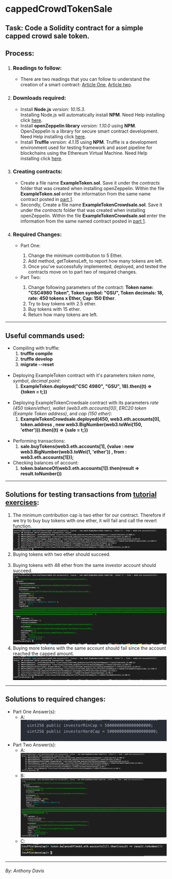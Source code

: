 <h1>cappedCrowdTokenSale</h1>
<h2>Task: Code a Solidity contract for a simple capped crowd sale token.</h2>

<h2>Process:</h2>
<ol>
  <li>
    <h3>Readings to follow: </h3>
    <ul><li>There are two readings that you can follow to understand the creation of a smart contract: <a href="https://medium.com/crowdbotics/how-to-build-a-simple-capped-crowdsale-token-using-openzeppelin-library-part-1-2789ec642308">Article One</a>, <a href="https://medium.com/crowdbotics/how-to-build-a-simple-capped-crowdsale-token-using-openzeppelin-library-part-2-cf96cb66c3d0">Article two</a>.</li></ul>
  </li>
  <li>
    <h3>Downloads required:</h3>
    <ul>
      <li>Install <strong>Node.js</strong> <em>version: 10.15.3</em>.<br> Installing Node.js will automatically install <strong>NPM</strong>. Need Help installing click <a href="https://www.npmjs.com/get-npm">here</a>.</li>
      <li>Install <strong>openZeppelin library</strong> <em>version: 1.10.0</em> using <strong>NPM</strong>.<br> OpenZeppelin is a library for secure smart contract development. Need Help installing click <a href="https://www.npmjs.com/package/openzeppelin-solidity">here</a>.</li>
      <li>Install <strong>Truffle</strong> <em>version: 4.1.15</em> using <strong>NPM</strong>. Truffle is a development environment used for testing framework and asset pipeline for blockchains using the Ethereum Virtual Machine. Need Help installing click <a href="https://truffleframework.com/truffle">here</a>.</li>
    </ul>
  </li>
  <li><h3>Creating contracts:</h3>
    <ul>
      <li>Create a file name <strong>ExampleToken.sol</strong>. Save it under the <em>contracts</em> folder that was created when installing openZeppelin. Within the file <strong>ExampleToken.sol</strong> enter the information from the same name contract posted in <a href="https://medium.com/crowdbotics/how-to-build-a-simple-capped-crowdsale-token-using-openzeppelin-library-part-1-2789ec642308">part 1</a>.</li>
      <li>Secondly, Create a file name <strong>ExampleTokenCrowdsale.sol</strong>. Save it under the <em>contracts</em> folder that was created when installing openZeppelin. Within the file <strong>ExampleTokenCrowdsale.sol</strong> enter the information from the same named contract posted in <a href="https://medium.com/crowdbotics/how-to-build-a-simple-capped-crowdsale-token-using-openzeppelin-library-part-1-2789ec642308">part 1</a>.</li>
    </ul>
  </li>
  <li>
    <h3>Required Changes: </h3>
    <ul><li>Part One:</li>
    <ol>
      <li>Change the minimum contribution to 5 Ether.</li>
      <li>Add method, getTokensLeft, to report how many tokens are left.</li>
      <li>Once you've successfully implemented, deployed, and tested the contracts move on to part two of required changes.</li>
    </ol>
      <li>Part Two:</li>
      <ol>
        <li> Change following parameters of the contract: <strong>Token name: "CSC4980 Token", Token symbol: "GSU", Token decimals: 18, rate: 450 tokens x Ether, Cap: 150 Ether</strong>.</li>
        <li>Try to buy tokens with 2.5 ether.</li>
        <li>Buy tokens with 15 ether.</li>
        <li>Return how many tokens are left.</li>
      </ol>
    </ul>
  </li>
 </ol>
 <hr>
 <H2>Useful commands used: </h2>
 <ul>
  <li>Compiling with truffle: 
    <ol>
      <li><strong>truffle compile</strong></li>
      <li><strong>truffle develop</strong></li>
      <li><strong>migrate --reset</strong></li>
    </ol>
  </li>
  <br>
  <li>Deploying ExampleToken contract with it's parameters <em>token name</em>, <em>symbol</em>, <em>decimal point</em>: 
  <ol>
    <li><strong>ExampleToken.deployed("CSC 4980", "GSU", 18).then((t) => {token = t;})</strong></li>
    </ol>
  </li>
  <br>
  <li>Deploying ExampleTokenCrowdsale contract with its parameters <em>rate (450 token/ether)</em>, <em>wallet (web3.eth.accounts[0])</em>, <em> ERC20 token (Example Token address)</em>, and <em>cap (150 ether)</em>:
  <ol>
    <li><strong>ExampleTokenCrowdsale.deployed(450, web3.eth.accounts[0], token.address , new web3.BigNumber(web3.toWei(150, 'ether'))).then((t) => {sale = t;})</strong></li>
    </ol>
  </li>
  <br>
  <li>Performing transactions:
  <ol>
    <li><strong>sale.buyTokens(web3.eth.accounts[1], {value : new web3.BigNumber(web3.toWei(1, 'ether')) , from : web3.eth.accounts[1]});</strong></li>
    </ol>
  </li>
  <li>Checking balances of account:<ol><li><strong>token.balanceOf(web3.eth.accounts[1]).then(result => result.toNumber())</strong></li></ol></li>
 </ul>
 <hr>
 <h2>Solutions for testing transactions from <a href="https://medium.com/crowdbotics/how-to-build-a-simple-capped-crowdsale-token-using-openzeppelin-library-part-2-cf96cb66c3d0">tutorial exercises</a>:</h2>
 <ol>
  <li>The minimum contribution cap is two ether for our contract. Therefore if we try to buy buy tokens with one ether, it will fail and call the revert function.<br><img src="ScreenshotsOfOutput/T1.png"></li>
  <li>Buying tokens with two ether should succeed.<br><img src"ScreenshotsOfOutput/T2.png"></li>
  <li>Buying tokens with 48 ether from the same investor account should succeed.<br><img src="ScreenshotsOfOutput/T3.png"></li>
  <li>Buying more tokens with the same account should fail since the account reached the capped amount.<br><img src="ScreenshotsOfOutput/T4.png"></li>
  </ol>
 <hr>
 <h2>Solutions to required changes:</h2>
 <ul>
  <li>Part One Answer(s):
    <ul><li>A: <br><img src="ScreenshotsOfOutput/A1.png"></li></ul>
  </li>
  <li>Part Two Answer(s): 
  <ul><li>A: <br><img src="ScreenshotsOfOutput/B1.png"></li>
    <li>B: <br><img src="ScreenshotsOfOutput/B2.png"></li>
    <li>C: <br><img src="ScreenshotsOfOutput/B3.png"></li></ul>
  </li>
 </ul>
 <hr>
 <h6>By: Anthony Davis</h6>
